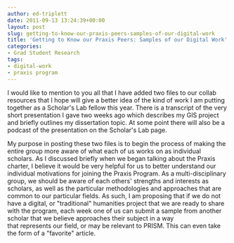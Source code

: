 ```yaml
---
author: ed-triplett
date: 2011-09-13 13:24:39+00:00
layout: post
slug: getting-to-know-our-praxis-peers-samples-of-our-digital-work
title: 'Getting to Know our Praxis Peers: Samples of our Digital Work'
categories:
- Grad Student Research
tags:
- digital-work
- praxis program
---
```


I would like to mention to you all that I have added two files to our collab resources that I hope will give a better idea of the kind of work I am putting together as a Scholar's Lab fellow this year. There is a transcript of the very short presentation I gave two weeks ago which describes my GIS project and briefly outlines my dissertation topic. At some point there will also be a podcast of the presentation on the Scholar's Lab page.

My purpose in posting these two files is to begin the process of making the entire group more aware of what each of us works on as individual scholars. As I discussed briefly when we began talking about the Praxis charter, I believe it would be very helpful for us to better understand our individual motivations for joining the Praxis Program. As a multi-disciplinary group, we should be aware of each others' strengths and interests as scholars, as well as the particular methodologies and approaches that are common to our particular fields. As such, I am proposing that if we do not have a digital, or "traditional" humanities project that we are ready to share with the program, each week one of us can submit a sample from another scholar that we believe approaches their subject in a way that represents our field, or may be relevant to PRISM. This can even take the form of a "favorite" article.

